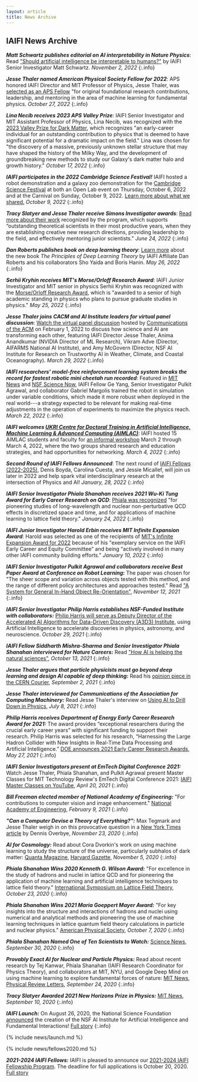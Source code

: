 ```yaml
---
layout: article
title: News Archive
---
```



## IAIFI News Archive

***Matt Schwartz publishes editorial on AI interpretability in Nature Physics***: Read ["Should artificial intelligence be interpretable to humans?"](https://www.nature.com/articles/s42254-022-00538-z.epdf) by IAIFI Senior Investigator Matt Schwartz. *November 2, 2022*
{:.info}

***Jesse Thaler named American Physical Society Fellow for 2022***: APS honored IAIFI Director and MIT Professor of Physics, Jesse Thaler, was [selected as an APS Fellow]( https://news.mit.edu/2022/american-physical-society-fellows-1019) "for original foundational research contributions, leadership, and mentoring in the area of machine learning for fundamental physics. *October 27, 2022*
{:.info}

***Lina Necib receives 2023 APS Valley Prize***: IAIFI Senior Investigator and MIT Assistant Professor of Physics, Lina Necib, was recognized with the [2023 Valley Prize for Dark Matter](https://www.aps.org/publications/apsnews/202211/valley-prize.cfm), which recognizes "an early-career individual for an outstanding contribution to physics that is deemed to have significant potential for a dramatic impact on the field." Lina was chosen for "the discovery of a massive, previously unknown stellar structure that may have shaped the history of the Milky Way, and the development of groundbreaking new methods to study our Galaxy's dark matter halo and growth history." *October 17, 2022*
{:.info}

***IAIFI participates in the 2022 Cambridge Science Festival!*** IAIFI hosted a robot demonstration and a galaxy zoo demonstration for the [Cambridge Science Festival](https://cambridgesciencefestival.org) at both an Open Lab event  on Thursday, October 6, 2022 and at the Carnival on Sunday, October 9, 2022. [Learn more about what we shared.](cambridge-science-festival.html) *October 9, 2022*
{:.info}

***Tracy Slatyer and Jesse Thaler receive Simons Investigator awards***: [Read more about their work](https://news.mit.edu/2022/three-mit-faculty-members-named-2022-simons-investigators-0624) recognized by the program, which supports “outstanding theoretical scientists in their most productive years, when they are establishing creative new research directions, providing leadership to the field, and effectively mentoring junior scientists." *June 24, 2022*
{:.info}

***Dan Roberts publishes book on deep learning theory***: [Learn more](https://deeplearningtheory.com) about the new book *The Principles of Deep Learning Theory* by IAIFI Affiliate Dan Roberts and his collaborators Sho Yaida and Boris Hanin. *May 26, 2022*
{:.info}

***Serhii Kryhin receives MIT's Morse/Orloff Research Award***: IAIFI Junior Investigator and MIT senior in physics Serhii Kryhin was recognized with the [Morse/Orloff Research Award](https://physics.mit.edu/academic-programs/student-awards/), which is "awarded to a senior of high academic standing in physics who plans to pursue graduate studies in physics." *May 25, 2022*
{:.info}

***Jesse Thaler joins CACM and AI Institute leaders for virtual panel discussion***: [Watch the virtual panel discussion](https://dl.acm.org/doi/10.1145/3517329) hosted by [Communications of the ACM](https://cacm.acm.org/) on February 1, 2022 to discuss how science and AI are transforming each other, featuring IAIFI Director Jesse Thaler, Anima Anandkumar (NVIDIA Director of ML Research), Vikram Adve (Director, AIFARMS National AI Institute), and Amy McGovern (Director, NSF AI Institute for Research on Trustworthy AI in Weather, Climate, and Coastal Oceanography). *March 29, 2022*
{:.info}

***IAIFI researchers' model-free reinforcement learning system breaks the record for fastest robotic mini cheetah run recorded***: Featured in [MIT News](https://news.mit.edu/2022/3-questions-how-mit-mini-cheetah-learns-run-fast-0317) and [NSF Science Now](https://t.co/OWEbGuGTwG), IAIFI Fellow Ge Yang, Senior Investigator Pulkit Agrawal, and collaborator Gabriel Margolis trained the robot in simulation under variable conditions, which made it more robust when deployed in the real world---a strategy expected to be relevant for making real-time adjustments in the operation of experiments to maximize the physics reach. *March 22, 2022*
{:.info}

***IAIFI welcomes [UKRI Centre for Doctoral Training in Artificial Intelligence, Machine Learning & Advanced Computing (AIMLAC)](http://cdt-aimlac.org)***: IAIFI hosted 15 AIMLAC students and faculty for [an informal workshop](/partnerships.html#iaifi-aimlac-workshop-2022) March 2 through March 4, 2022, where the two groups shared research and education strategies, and had opportunities for networking. *March 4, 2022*
{:.info} 

***Second Round of IAIFI Fellows Announced***: The next round of [IAIFI Fellows (2022-2025)](https://iaifi.org/current-fellows.html#2022-2025-iaifi-fellows), Denis Boyda, Carolina Cuesta, and Jessie Micallef, will join us later in 2022 and help spark vital interdisciplinary research at the intersection of Physics and AI! *January, 28, 2022*
{:.info}

***IAIFI Senior Investigator Phiala Shanahan receives 2021 Wu-Ki Tung Award for Early Career Research on QCD***: [Phiala was recognized](https://varelas.people.uic.edu/tung_award/) "for pioneering studies of long-wavelength and nuclear non-perturbative QCD effects in discretized space and time, and for applications of machine learning to lattice field theory." *January 24, 2022*
{:.info}

***IAIFI Junior Investigator Harold Erbin receives MIT Infinite Expansion Award***: Harold was selected as one of the recipients of [MIT's Infinite Expansion Award for 2022](https://science.mit.edu/about/awards/staff-excellence-awards/infinite-mile-kilometer-winners/) because of his "exemplary service on the IAIFI Early Career and Equity Committee” and being “actively involved in many other IAIFI community building efforts." *January 10, 2022*
{:.info}

***IAIFI Senior Investigator Pulkit Agrawal and collaborators receive Best Paper Award at Conference on Robot Learning:*** The paper was chosen for "The sheer scope and variation across objects tested with this method, and the range of different policy architectures and approaches tested." Read ["A System for General In-Hand Object Re-Orientation"](https://openreview.net/forum?id=7uSBJDoP7tY), *November 12, 2021*
{:.info}

***IAIFI Senior Investigator Philip Harris establishes NSF-Funded Institute with collaborators:*** [Philip Harris will serve as Deputy Director of the Accelerated AI Algorithms for Data-Driven Discovery (A3D3) Institute](https://news.mit.edu/2021/taming-data-deluge-1029), using Artificial Intelligence to accelerate discoveries in physics, astronomy, and neuroscience. *October 29, 2021*
{:.info}

***IAIFI Fellow Siddharth Mishra-Sharma and Senior Investigator Phiala Shanahan interviewed for Nature Careers:*** Read ["How AI is helping the natural sciences"](https://www.nature.com/articles/d41586-021-02762-6), *October 13, 2021*
{:.info}

***Jesse Thaler argues that particle physicists must go beyond deep learning and design AI capable of deep thinking:*** Read his [opinion piece in the CERN Courier](https://cerncourier.com/a/designing-an-ai-physicist/), *September 2, 2021*
{:.info}

***Jesse Thaler interviewed for Communications of the Association for Computing Machinery:*** Read Jesse Thaler's interview on [Using AI to Drill Down in Physics](https://cacm.acm.org/news/253847-using-ai-to-drill-down-in-physics/fulltext), *July 8, 2021*
{:.info}

***Philip Harris receives Department of Energy Early Career Research Award for 2021:*** The award provides “exceptional researchers during the crucial early career years” with significant funding to support their research. Philip Harris was selected for his research, “Harnessing the Large Hadron Collider with New Insights in Real-Time Data Processing and Artificial Intelligence.” [DOE announces 2021 Early Career Research Awards](https://science.osti.gov/early-career), *May 27, 2021*
{:.info}

***IAIFI Senior Investigators present at EmTech Digital Conference 2021:*** Watch Jesse Thaler, Phiala Shanahan, and Pulkit Agrawal present Master Classes for MIT Technology Review's EmTech Digital Conference 2021: [IAIFI Master Classes on YouTube](https://youtube.com/playlist?list=PLBY0ED2StbGZV9_8FDiBRdWCr1AZeW9FN), *April 20, 2021*
{:.info}

***Bill Freeman elected member of National Academy of Engineering:***  "For contributions to computer vision and image enhancement."  [National Academy of Engineering](https://www.nae.edu/248499/National-Academy-of-Engineering-Elects-106-Members-and-23-International-Members), *February 9, 2021*
{:.info}

***"Can a Computer Devise a Theory of Everything?":***   Max Tegmark and Jesse Thaler weigh in on this provocative question in a [New York Times article](https://www.nytimes.com/2020/11/23/science/artificial-intelligence-ai-physics-theory.html) by Dennis Overbye, *November 23, 2020*
{:.info}

***AI for Cosmology:***  Read about Cora Dvorkin's work on using machine learning to study the structure of the universe, particularly subhalos of dark matter:  [Quanta Magazine](https://www.quantamagazine.org/harvard-cosmologist-cora-dvorkin-dreams-in-dark-matter-20201105/), [Harvard Gazette](https://news.harvard.edu/gazette/story/2020/11/harvard-physicist-works-to-understand-dark-matter/), *November 5, 2020*
{:.info}

***Phiala Shanahan Wins 2020 Kenneth G. Wilson Award:*** "For excellence in the study of hadrons and nuclei in lattice QCD and for pioneering the application of machine learning and artificial intelligence techniques to lattice field theory."  [International Symposium on Lattice Field Theory](https://kwla.llnl.gov/), *October 23, 2020*
{:.info}

***Phiala Shanahan Wins 2021 Maria Goeppert Mayer Award:***  "For key insights into the structure and interactions of hadrons and nuclei using numerical and analytical methods and pioneering the use of machine learning techniques in lattice quantum field theory calculations in particle and nuclear physics."  [American Physical Society](https://www.aps.org/programs/honors/prizes/prizerecipient.cfm?last_nm=Shanahan&first_nm=Phiala&year=2021), *October 7, 2020*
{:.info}

***Phiala Shanahan Named One of Ten Scientists to Watch:***  [Science News](https://www.sciencenews.org/article/sn-10-scientists-to-watch-2020), *September 30, 2020*
{:.info}

***Provably Exact AI for Nuclear and Particle Physics:***  Read about recent research by Tej Kanwar, Phiala Shanahan (IAIFI Research Coordinator for Physics Theory), and collaborators at MIT, NYU, and Google Deep Mind on using machine learning to explore fundamental forces of nature:  [MIT News](https://news.mit.edu/2020/provably-exact-artificial-intelligence-nuclear-particle-physics-0924), [Physical Review Letters](https://journals.aps.org/prl/abstract/10.1103/PhysRevLett.125.121601), *September 24, 2020*
{:.info}

***Tracy Slatyer Awarded 2021 New Horizons Prize in Physics:***  [MIT News](https://news.mit.edu/2020/2021-new-horizons-new-frontiers-0910), *September 10, 2020*
{:.info}

***IAIFI Launch:*** On August 26, 2020, the National Science Foundation [announced](https://www.nsf.gov/news/special_reports/announcements/082620.jsp) the creation of the NSF AI Institute for Artificial Intelligence and Fundamental Interactions! [Full story](iaifi-news.html#iaifi-launch)
{:.info}

{% include news/launch.md %}

{% include news/fellows2020.md %}

<!--
***IAIFI Project Manager:***  We are looking to hire a [Project Manager](https://careers.peopleclick.com/careerscp/client_mit/external/jobDetails/jobDetail.html?jobPostId=19918&localeCode=en-us) to help coordinate and plan the IAIFI activities.  (Best wishes to our outgoing Project Manager, Melody Abedinejad, in the next phase of her career!)

***Opening for IAIFI Project Manager:***  We are looking to hire a [Project Manager](https://careers.peopleclick.com/careerscp/client_mit/external/jobDetails/jobDetail.html?jobPostId=19410&localeCode=en-us) to help coordinate and plan the IAIFI activities.
-->

***2021-2024 IAIFI Fellows:*** IAIFI is pleased to announce our [2021-2024 IAIFI Fellowship Program](https://academicjobsonline.org/ajo/jobs/16695). The deadline for full applications is October 20, 2020. [Full story](/iaifi-news.html#2021-2024-iaifi-fellows)

